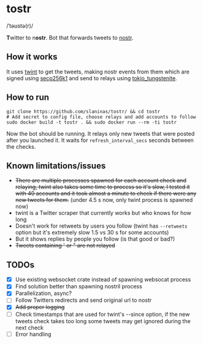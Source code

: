 # tostr
/ˈtəʊstə(r)/

**T**witter to n**ostr**.
Bot that forwards tweets to [nostr](https://github.com/nostr-protocol/nostr).


## How it works
It uses [twint](https://github.com/minamotorin/twint.git) to get the tweets, making nostr events from them which are signed using
[secp256k1](https://crates.io/crates/secp256k1) and send to relays using [tokio_tungstenite](https://crates.io/crates/tokio-tungstenite).

## How to run
```
git clone https://github.com/slaninas/tostr/ && cd tostr
# Add secret to config file, choose relays and add accounts to follow
sudo docker build -t tostr . && sudo docker run --rm -ti tostr
```
Now the bot should be running. It relays only new tweets that were posted
after you launched it. It waits for `refresh_interval_secs` seconds between the checks.


## Known limitations/issues
- ~~There are multiple processes spawned for each account check and relaying, twint also takes some time to process so it's slow,
I tested it with 40 accounts and it took almost a minute to check if there were any new tweets for them.~~ (under 4.5 s now, only twint process is spawned now)
- twint is a Twitter scraper that currently works but who knows for how long
- Doesn't work for retweets by users you follow (twint has `--retweets` option but it's extremely slow 1.5 vs 30 s for some accounts)
- But it shows replies by people you follow (is that good or bad?)
- ~~Tweets containing ' or " are not relayed~~

## TODOs
- [x] Use existing websocket crate instead of spawning websocat process
- [x] Find solution better than spawning nostril process
- [x] Parallelization, async?
- [ ] Follow Twitters redirects and send original url to nostr
- [x] ~~Add proper logging~~
- [ ] Check timestamps that are used for twint's --since option, if the new tweets check takes too long some tweets may get ignored during the next check
- [ ] Error handling
